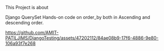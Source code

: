 This Project is about

Django QuerySet Hands-on code on order_by both in Ascending and descending order.


https://github.com/AMIT-PATILJIMS/DjangoTesting/assets/47202112/84ae08b9-17f6-4886-9e80-106a93f7e268

